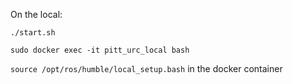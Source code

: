 On the local:

`./start.sh`

`sudo docker exec -it pitt_urc_local bash`

`source /opt/ros/humble/local_setup.bash` in the docker container